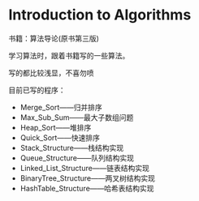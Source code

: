 # Introduction to Algorithms

书籍：算法导论(原书第三版)

学习算法时，跟着书籍写的一些算法。

写的都比较浅显，不喜勿喷

目前已写的程序：

- Merge_Sort——归并排序
- Max_Sub_Sum——最大子数组问题
- Heap_Sort——堆排序
- Quick_Sort——快速排序
- Stack_Structure——栈结构实现
- Queue_Structure——队列结构实现
- Linked_List_Structure——链表结构实现
- BinaryTree_Structure——两叉树结构实现
- HashTable_Structure——哈希表结构实现